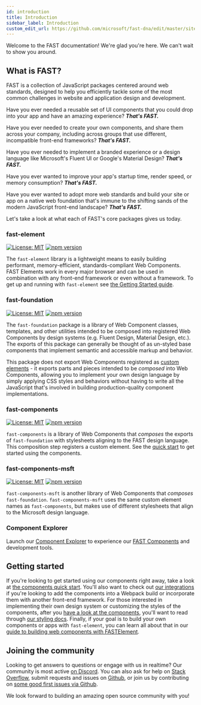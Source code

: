 ```yaml
---
id: introduction
title: Introduction
sidebar_label: Introduction
custom_edit_url: https://github.com/microsoft/fast-dna/edit/master/sites/website/src/docs/introduction.md
---
```


Welcome to the FAST documentation! We're glad you're here. We can't wait to show you around.

## What is FAST?

FAST is a collection of JavaScript packages centered around web standards, designed to help you efficiently tackle some of the most common challenges in website and application design and development.

Have you ever needed a reusable set of UI components that you could drop into your app and have an amazing experience? _**That's FAST.**_

Have you ever needed to create your own components, and share them across your company, including across groups that use different, incompatible front-end frameworks? _**That's FAST.**_

Have you ever needed to implement a branded experience or a design language like Microsoft's Fluent UI or Google's Material Design? _**That's FAST.**_

Have you ever wanted to improve your app's startup time, render speed, or memory consumption? _**That's FAST.**_

Have you ever wanted to adopt more web standards and build your site or app on a native web foundation that's immune to the shifting sands of the modern JavaScript front-end landscape? _**That's FAST.**_

Let's take a look at what each of FAST's core packages gives us today.

### fast-element

[![License: MIT](https://img.shields.io/badge/License-MIT-yellow.svg)](https://opensource.org/licenses/MIT)
[![npm version](https://badge.fury.io/js/%40microsoft%2Ffast-element.svg)](https://badge.fury.io/js/%40microsoft%2Ffast-element)

The `fast-element` library is a lightweight means to easily building performant, memory-efficient, standards-compliant Web Components. FAST Elements work in every major browser and can be used in combination with any front-end framework or even without a framework. To get up and running with `fast-element` see [the Getting Started guide](./fast-element/getting-started).

### fast-foundation

[![License: MIT](https://img.shields.io/badge/License-MIT-yellow.svg)](https://opensource.org/licenses/MIT)
[![npm version](https://badge.fury.io/js/%40microsoft%2Ffast-foundation.svg)](https://badge.fury.io/js/%40microsoft%2Ffast-foundation)

The `fast-foundation` package is a library of Web Component classes, templates, and other utilities intended to be composed into registered Web Components by design systems (e.g. Fluent Design, Material Design, etc.). The exports of this package can generally be thought of as un-styled base components that implement semantic and accessible markup and behavior.

This package does not export Web Components registered as [custom elements](https://developer.mozilla.org/en-US/docs/Web/Web_Components/Using_custom_elements) - it exports parts and pieces intended to be *composed* into Web Components, allowing you to implement your own design language by simply applying CSS styles and behaviors without having to write all the JavaScript that's involved in building production-quality component implementations.

### fast-components

[![License: MIT](https://img.shields.io/badge/License-MIT-yellow.svg)](https://opensource.org/licenses/MIT)
[![npm version](https://badge.fury.io/js/%40microsoft%2Ffast-components.svg)](https://badge.fury.io/js/%40microsoft%2Ffast-components)

`fast-components` is a library of Web Components that *composes* the exports of `fast-foundation` with stylesheets aligning to the FAST design language. This composition step registers a custom element. See the [quick start](./fast-foundation/getting-started) to get started using the components.

### fast-components-msft

[![License: MIT](https://img.shields.io/badge/License-MIT-yellow.svg)](https://opensource.org/licenses/MIT)
[![npm version](https://badge.fury.io/js/%40microsoft%2Ffast-components-msft.svg)](https://badge.fury.io/js/%40microsoft%2Ffast-components-msft)

`fast-components-msft` is another library of Web Components that *composes* `fast-foundation`. `fast-components-msft` uses the same custom element names as `fast-components`, but makes use of different stylesheets that align to the Microsoft design language.

### Component Explorer

Launch our [Component Explorer](https://explore.fast.design) to experience our [FAST Components](https://www.npmjs.com/package/@microsoft/fast-components) and development tools.

## Getting started

If you're looking to get started using our components right away, take a look at [the components quick start](./fast-foundation/getting-started). You'll also want to check out [our integrations](./fast-foundation/webpack) if you're looking to add the components into a Webpack build or incorporate them with another front-end framework. For those interested in implementing their own design system or customizing the styles of the components, after you [have a look at the components](./fast-foundation/getting-started), you'll want to read through [our styling docs](./fast-components/intro). Finally, if your goal is to build your own components or apps with `fast-element`, you can learn all about that in our [guide to building web components with FASTElement](./fast-element/getting-started).

## Joining the community

Looking to get answers to questions or engage with us in realtime? Our community is most active [on Discord](https://discord.gg/FcSNfg4). You can also ask for help on [Stack Overflow](https://stackoverflow.com/questions/tagged/fast-dna), submit requests and issues on [Github](https://github.com/Microsoft/fast-dna/issues/new/choose), or join us by contributing on [some good first issues via Github](https://github.com/Microsoft/fast-dna/labels/good%20first%20issue).

We look forward to building an amazing open source community with you!
